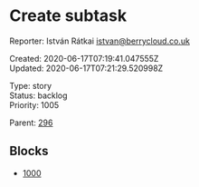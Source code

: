 # Create subtask

Reporter: István Rátkai <istvan@berrycloud.co.uk>  

Created: 2020-06-17T07:19:41.047555Z  
Updated: 2020-06-17T07:21:29.520998Z

Type: story  
Status: backlog  
Priority: 1005

Parent: [296](296.md "Vertical header")

## Blocks
- [1000](1000.md "Add favorite spots")
